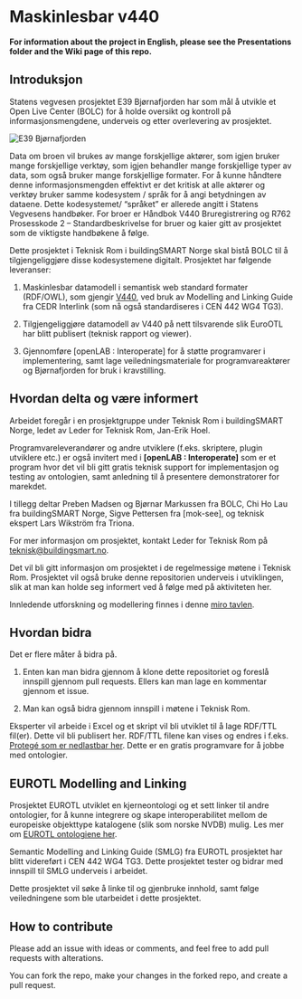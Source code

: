 # Maskinlesbar v440

**For information about the project in English, please see the Presentations folder and the Wiki page of this repo.**

## Introduksjon

Statens vegvesen prosjektet E39 Bjørnafjorden har som mål å utvikle et Open Live Center (BOLC) for å holde oversikt og kontroll på informasjonsmengdene, underveis og etter overlevering av prosjektet.

![E39 Bjørnafjorden](/Pictures/E39%20-%20Bjoernafjorden%20-%20Bakgrunn.png)

Data om broen vil brukes av mange forskjellige aktører, som igjen bruker mange forskjellige verktøy, som igjen behandler mange forskjellige typer av data, som også bruker mange forskjellige formater. For å kunne håndtere denne informasjonsmengden effektivt er det kritisk at alle aktører og verktøy bruker samme kodesystem / språk for å angi betydningen av dataene. Dette kodesystemet/ “språket” er allerede angitt i Statens Vegvesens handbøker. For broer er Håndbok V440 Bruregistrering og R762 Prosesskode 2 – Standardbeskrivelse for bruer og kaier gitt av prosjektet som de viktigste handbøkene å følge.

Dette prosjektet i Teknisk Rom i buildingSMART Norge skal bistå BOLC til å tilgjengeliggjøre disse kodesystemene digitalt. Prosjektet har følgende leveranser:

1) Maskinlesbar datamodell i semantisk web standard formater (RDF/OWL), som gjengir [V440](https://github.com/buildingsmart-norway/maskinlesbar_v440/blob/master/handboker/v440.pdf), ved bruk av Modelling and Linking Guide fra CEDR Interlink (som nå også standardiseres i CEN 442 WG4 TG3).

2) Tilgjengeliggjøre datamodell av V440 på nett tilsvarende slik EuroOTL har blitt publisert (teknisk rapport og viewer).

3) Gjennomføre [openLAB : Interoperate] for å støtte programvarer i implementering, samt lage veiledningsmateriale for programvareaktører og Bjørnafjorden for bruk i kravstilling.

## Hvordan delta og være informert
Arbeidet foregår i en prosjektgruppe under Teknisk Rom i buildingSMART Norge, ledet av Leder for Teknisk Rom, Jan-Erik Hoel. 

Programvareleverandører og andre utviklere (f.eks. skriptere, plugin utviklere etc.) er også invitert med i **[openLAB : Interoperate]** som er et program hvor det vil bli gitt gratis teknisk support for implementasjon og testing av ontologien, samt anledning til å presentere demonstratorer for marekdet. 

I tillegg deltar Preben Madsen og Bjørnar Markussen fra BOLC, Chi Ho Lau fra buildingSMART Norge, Sigve Pettersen fra [mok-see], og teknisk ekspert Lars Wikström fra Triona. 

For mer informasjon om prosjektet, kontakt Leder for Teknisk Rom på [teknisk@buildingsmart.no](teknisk@buildingsmart.no).

Det vil bli gitt informasjon om prosjektet i de regelmessige møtene i Teknisk Rom. Prosjektet vil også bruke denne repositorien underveis i utviklingen, slik at man kan holde seg informert ved å følge med på aktiviteten her.

Innledende utforskning og modellering finnes i denne [miro tavlen](https://miro.com/app/board/o9J_kwr0pvw=/). 

## Hvordan bidra
Det er flere måter å bidra på.

1) Enten kan man bidra gjennom å klone dette repositoriet og foreslå innspill gjennom pull requests. Ellers kan man lage en kommentar gjennom et issue.

2) Man kan også bidra gjennom innspill i møtene i Teknisk Rom.

Eksperter vil arbeide i Excel og et skript vil bli utviklet til å lage RDF/TTL fil(er). Dette vil bli publisert her. RDF/TTL filene kan vises og endres i f.eks. [Protegé som er nedlastbar her](https://protege.stanford.edu/). Dette er en gratis programvare for å jobbe med ontologier.

## EUROTL Modelling and Linking

Prosjektet EUROTL utviklet en kjerneontologi og et sett linker til andre ontologier, for å kunne integrere og skape interoperabilitet mellom de europeiske objekttype katalogene (slik som norske NVDB) mulig. Les mer om [EUROTL ontologiene her](https://www.roadotl.eu/static/eurotl-ontologies/index.html).

Semantic Modelling and Linking Guide (SMLG) fra EUROTL prosjektet har blitt videreført i CEN 442 WG4 TG3. Dette prosjektet tester og bidrar med innspill til SMLG underveis i arbeidet. 

Dette prosjektet vil søke å linke til og gjenbruke innhold, samt følge veiledningene som ble utarbeidet i dette prosjektet.

## How to contribute
Please add an issue with ideas or comments, and feel free to add pull requests with alterations.

You can fork the repo, make your changes in the forked repo, and create a pull request. 

